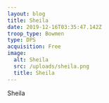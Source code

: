```yaml
---
layout: blog
title: Sheila
date: 2019-12-16T03:35:47.142Z
troop_type: Bowmen
type: DPS
acquisition: Free
image:
  alt: Sheila
  src: /uploads/sheila.png
  title: Sheila
---
```

Sheila
